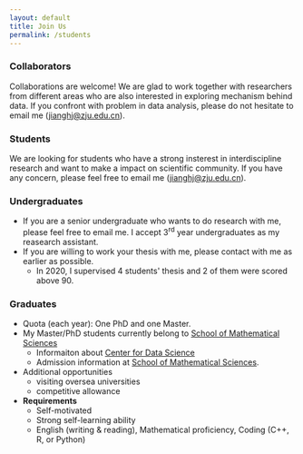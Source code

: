 ```yaml
---
layout: default
title: Join Us
permalink: /students
---
```


### Collaborators
Collaborations are welcome! We are glad to work together with researchers from different areas who are also interested in exploring mechanism behind data. If you confront with problem in data analysis, please do not hesitate to email me ([jianghj@zju.edu.cn](mailto:jianghj@zju.edu.cn)).

### Students
We are looking for students who have a strong insterest in interdiscipline research and want to make a impact on scientific community. If you have any concern, please feel free to email me ([jianghj@zju.edu.cn](mailto:jianghj@zju.edu.cn)).
### Undergraduates
* If you are a senior undergraduate who wants to do research with me, please feel free to email me. I accept 3<sup>rd</sup> year undergraduates as my reasearch assistant.
* If you are willing to work your thesis with me, please contact with me as earlier as possible.
    - In 2020, I supervised 4 students' thesis and 2 of them were scored above 90.

### Graduates
  - Quota (each year): One PhD and one Master.
  - My Master/PhD students currently belong to [School of Mathematical Sciences](http://www.math.zju.edu.cn/)
      - Informaiton about [Center for Data Science](http://cds.zju.edu.cn/)
      - Admission information at [School of Mathematical Sciences](http://www.math.zju.edu.cn/38087/list.htm).
  - Additional opportunities
      - visiting oversea universities
      - competitive allowance
  - **Requirements**
      - Self-motivated 
      - Strong self-learning ability
      - English (writing & reading), Mathematical proficiency, Coding (C++, R, or Python) 

